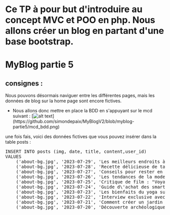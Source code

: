 # Ce TP à pour but d'introduire au concept MVC et POO en php. Nous allons créer un blog en partant d'une base bootstrap.

# MyBlog partie 5
## consignes : 
Nous pouvons désormais naviguer entre les différentes pages, mais les données de blog sur la home page sont encore fictives.
- Nous allons donc mettre en place la BDD en s'appuyant sur le mcd suivant :
[![alt text]([https://raw.githubusercontent.com/simondepaix/MyBlog/myblog-partie5/mcd_bdd.png?token=GHSAT0AAAAAACEXIKXUEHOYGYO54FEQKFCIZGIYULQ](https://github.com/simondepaix/MyBlogV2/blob/myblog-partie5/mcd_bdd.png))](https://github.com/simondepaix/MyBlogV2/blob/myblog-partie5/mcd_bdd.png)

une fois fais, voici des données fictives que vous pouvez insérer dans la table posts :
<pre>
INSERT INTO posts (img, date, title, content,user_id)
VALUES
    ('about-bg.jpg', '2023-07-29', 'Les meilleurs endroits à visiter en été', 'L\'été est la saison parfaite pour explorer de nouvelles destinations. Découvrez les meilleurs endroits à visiter pour des vacances inoubliables.',1),
    ('about-bg.jpg', '2023-07-28', 'Recette délicieuse de tarte aux pommes', 'Dégustez notre recette de tarte aux pommes maison, avec une croûte croustillante et une garniture aux pommes fraîches.',1),
    ('about-bg.jpg', '2023-07-27', 'Conseils pour rester en forme et en bonne santé', 'Découvrez nos astuces pour maintenir un mode de vie actif et sain, que ce soit à la maison ou au bureau.',1),
    ('about-bg.jpg', '2023-07-26', 'Les tendances de la mode pour cet automne', 'Préparez votre garde-robe pour la saison automnale avec les dernières tendances de la mode et les couleurs à la mode.',1),
    ('about-bg.jpg', '2023-07-25', 'Critique de film : "Voyage interstellaire"', 'Plongez dans l\'univers captivant de "Voyage interstellaire", le dernier film de science-fiction qui captive les cinéphiles du monde entier.',1),
    ('about-bg.jpg', '2023-07-24', 'Guide d\'achat des smartphones 2023', 'Nous avons passé en revue les derniers smartphones du marché pour vous aider à choisir le modèle qui correspond le mieux à vos besoins.',1),
    ('about-bg.jpg', '2023-07-23', 'Les bienfaits du yoga sur la santé mentale', 'Découvrez comment la pratique régulière du yoga peut améliorer votre bien-être mental et réduire le stress.',1),
    ('about-bg.jpg', '2023-07-22', 'Interview exclusive avec une star du cinéma', 'Plongez dans les coulisses du dernier film à succès avec notre interview exclusive de l\'acteur principal.',1),
    ('about-bg.jpg', '2023-07-21', 'Comment créer un jardin biologique chez vous', 'Suivez nos conseils pratiques pour démarrer votre propre jardin biologique et cultiver des légumes sains.',1),
    ('about-bg.jpg', '2023-07-20', 'Découverte archéologique fascinante', 'Des archéologues ont récemment mis au jour une ancienne cité perdue qui pourrait réécrire l\'histoire de notre civilisation.',1);
    
</pre>
